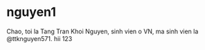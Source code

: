 # nguyen1
Chao, toi la Tang Tran Khoi Nguyen, sinh vien o VN, ma sinh vien la @ttknguyen571. hii
123
